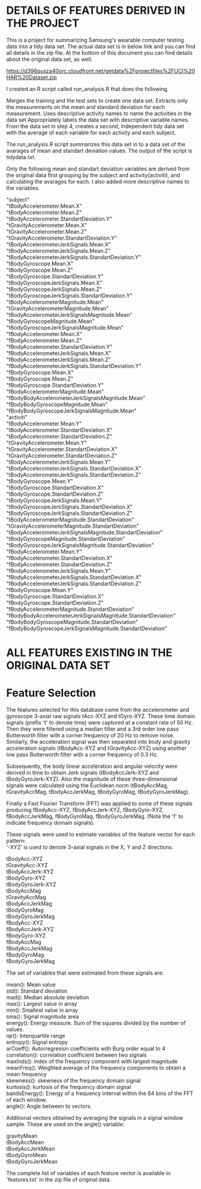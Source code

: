 
# DETAILS OF FEATURES DERIVED IN THE PROJECT

This is a project for summarizing Samsung's wearable computer testing data into a tidy data set. The actual data set is in below link and you can find all details in the zip file. At the bottom of this document you can find details about the original data set, as well. 

https://d396qusza40orc.cloudfront.net/getdata%2Fprojectfiles%2FUCI%20HAR%20Dataset.zip

I created an R script called run_analysis.R that does the following.

Merges the training and the test sets to create one data set.
Extracts only the measurements on the mean and standard deviation for each measurement.
Uses descriptive activity names to name the activities in the data set
Appropriately labels the data set with descriptive variable names.
From the data set in step 4, creates a second, independent tidy data set with the average of each variable for each activity and each subject.

The run_analysis.R script summarizes this data set in to a data set of the avarages of mean and standart deviation values. The output of the script is tidydata.txt. 

Only the following mean and standart deviation variables are derived from the original data first grouping by the subject and activity(activiti), and calculating the avarages for each. I also added more descriptive names to the variables.  

"subject"                                                      
"tBodyAccelerometer.Mean.X"                                    
"tBodyAccelerometer.Mean.Z"                                    
"tBodyAccelerometer.StandartDeviation.Y"                       
"tGravityAccelerometer.Mean.X"                                 
"tGravityAccelerometer.Mean.Z"                                 
"tGravityAccelerometer.StandartDeviation.Y"                    
"tBodyAccelerometerJerkSignals.Mean.X"                         
"tBodyAccelerometerJerkSignals.Mean.Z"                         
"tBodyAccelerometerJerkSignals.StandartDeviation.Y"            
"tBodyGyroscope.Mean.X"                                        
"tBodyGyroscope.Mean.Z"                                        
"tBodyGyroscope.StandartDeviation.Y"                           
"tBodyGyroscopeJerkSignals.Mean.X"                             
"tBodyGyroscopeJerkSignals.Mean.Z"                             
"tBodyGyroscopeJerkSignals.StandartDeviation.Y"                
"tBodyAccelerometerMagnitude.Mean"                             
"tGravityAccelerometerMagnitude.Mean"                          
"tBodyAccelerometerJerkSignalsMagnitude.Mean"                  
"tBodyGyroscopeMagnitude.Mean"                                 
"tBodyGyroscopeJerkSignalsMagnitude.Mean"                      
"fBodyAccelerometer.Mean.X"                                    
"fBodyAccelerometer.Mean.Z"                                    
"fBodyAccelerometer.StandartDeviation.Y"                       
"fBodyAccelerometerJerkSignals.Mean.X"                         
"fBodyAccelerometerJerkSignals.Mean.Z"                         
"fBodyAccelerometerJerkSignals.StandartDeviation.Y"            
"fBodyGyroscope.Mean.X"                                        
"fBodyGyroscope.Mean.Z"                                        
"fBodyGyroscope.StandartDeviation.Y"                           
"fBodyAccelerometerMagnitude.Mean"                             
"fBodyBodyAccelerometerJerkSignalsMagnitude.Mean"              
"fBodyBodyGyroscopeMagnitude.Mean"                             
"fBodyBodyGyroscopeJerkSignalsMagnitude.Mean"                  
"activiti"                                                    
"tBodyAccelerometer.Mean.Y"                                   
"tBodyAccelerometer.StandartDeviation.X"                      
"tBodyAccelerometer.StandartDeviation.Z"                      
"tGravityAccelerometer.Mean.Y"                                
"tGravityAccelerometer.StandartDeviation.X"                   
"tGravityAccelerometer.StandartDeviation.Z"                   
"tBodyAccelerometerJerkSignals.Mean.Y"                        
"tBodyAccelerometerJerkSignals.StandartDeviation.X"           
"tBodyAccelerometerJerkSignals.StandartDeviation.Z"           
"tBodyGyroscope.Mean.Y"                                       
"tBodyGyroscope.StandartDeviation.X"                          
"tBodyGyroscope.StandartDeviation.Z"                          
"tBodyGyroscopeJerkSignals.Mean.Y"                            
"tBodyGyroscopeJerkSignals.StandartDeviation.X"               
"tBodyGyroscopeJerkSignals.StandartDeviation.Z"               
"tBodyAccelerometerMagnitude.StandartDeviation"               
"tGravityAccelerometerMagnitude.StandartDeviation"            
"tBodyAccelerometerJerkSignalsMagnitude.StandartDeviation"    
"tBodyGyroscopeMagnitude.StandartDeviation"                   
"tBodyGyroscopeJerkSignalsMagnitude.StandartDeviation"        
"fBodyAccelerometer.Mean.Y"                                   
"fBodyAccelerometer.StandartDeviation.X"                      
"fBodyAccelerometer.StandartDeviation.Z"                      
"fBodyAccelerometerJerkSignals.Mean.Y"                        
"fBodyAccelerometerJerkSignals.StandartDeviation.X"           
"fBodyAccelerometerJerkSignals.StandartDeviation.Z"           
"fBodyGyroscope.Mean.Y"                                       
"fBodyGyroscope.StandartDeviation.X"                          
"fBodyGyroscope.StandartDeviation.Z"                          
"fBodyAccelerometerMagnitude.StandartDeviation"               
"fBodyBodyAccelerometerJerkSignalsMagnitude.StandartDeviation"
"fBodyBodyGyroscopeMagnitude.StandartDeviation"               
"fBodyBodyGyroscopeJerkSignalsMagnitude.StandartDeviation"   

# ALL FEATURES EXISTING IN THE ORIGINAL DATA SET

Feature Selection 
=================

The features selected for this database come from the accelerometer and gyroscope 3-axial raw signals tAcc-XYZ and tGyro-XYZ. These time domain signals (prefix 't' to denote time) were captured at a constant rate of 50 Hz. Then they were filtered using a median filter and a 3rd order low pass Butterworth filter with a corner frequency of 20 Hz to remove noise. Similarly, the acceleration signal was then separated into body and gravity acceleration signals (tBodyAcc-XYZ and tGravityAcc-XYZ) using another low pass Butterworth filter with a corner frequency of 0.3 Hz. 

Subsequently, the body linear acceleration and angular velocity were derived in time to obtain Jerk signals (tBodyAccJerk-XYZ and tBodyGyroJerk-XYZ). Also the magnitude of these three-dimensional signals were calculated using the Euclidean norm (tBodyAccMag, tGravityAccMag, tBodyAccJerkMag, tBodyGyroMag, tBodyGyroJerkMag). 

Finally a Fast Fourier Transform (FFT) was applied to some of these signals producing fBodyAcc-XYZ, fBodyAccJerk-XYZ, fBodyGyro-XYZ, fBodyAccJerkMag, fBodyGyroMag, fBodyGyroJerkMag. (Note the 'f' to indicate frequency domain signals). 

These signals were used to estimate variables of the feature vector for each pattern:  
'-XYZ' is used to denote 3-axial signals in the X, Y and Z directions.

tBodyAcc-XYZ  
tGravityAcc-XYZ  
tBodyAccJerk-XYZ  
tBodyGyro-XYZ  
tBodyGyroJerk-XYZ  
tBodyAccMag  
tGravityAccMag  
tBodyAccJerkMag  
tBodyGyroMag  
tBodyGyroJerkMag  
fBodyAcc-XYZ  
fBodyAccJerk-XYZ  
fBodyGyro-XYZ  
fBodyAccMag  
fBodyAccJerkMag  
fBodyGyroMag  
fBodyGyroJerkMag  

The set of variables that were estimated from these signals are: 

mean(): Mean value  
std(): Standard deviation  
mad(): Median absolute deviation   
max(): Largest value in array  
min(): Smallest value in array  
sma(): Signal magnitude area  
energy(): Energy measure. Sum of the squares divided by the number of values.   
iqr(): Interquartile range    
entropy(): Signal entropy  
arCoeff(): Autorregresion coefficients with Burg order equal to 4  
correlation(): correlation coefficient between two signals  
maxInds(): index of the frequency component with largest magnitude  
meanFreq(): Weighted average of the frequency components to obtain a mean frequency  
skewness(): skewness of the frequency domain signal  
kurtosis(): kurtosis of the frequency domain signal  
bandsEnergy(): Energy of a frequency interval within the 64 bins of the FFT of each window.  
angle(): Angle between to vectors.  

Additional vectors obtained by averaging the signals in a signal window sample. These are used on the angle() variable:

gravityMean  
tBodyAccMean  
tBodyAccJerkMean  
tBodyGyroMean  
tBodyGyroJerkMean  

The complete list of variables of each feature vector is available in 'features.txt' in the zip file of original data. 
